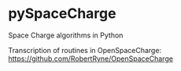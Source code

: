 # pySpaceCharge
Space Charge algorithms in Python

Transcription of routines in OpenSpaceCharge:
https://github.com/RobertRyne/OpenSpaceCharge


